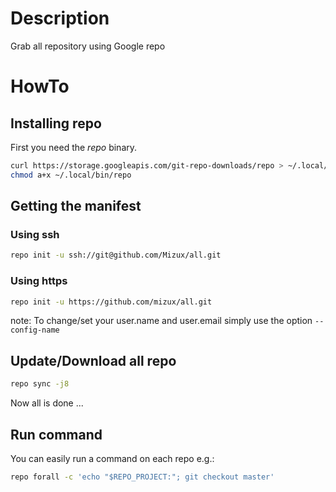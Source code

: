 # Description
Grab all repository using Google repo

# HowTo
## Installing repo
First you need the *repo* binary.
```sh
curl https://storage.googleapis.com/git-repo-downloads/repo > ~/.local/bin/repo
chmod a+x ~/.local/bin/repo
```

## Getting the manifest
### Using ssh
```sh
repo init -u ssh://git@github.com/Mizux/all.git
```
### Using https
```sh
repo init -u https://github.com/mizux/all.git
```

note: To change/set your user.name and user.email simply use the option `--config-name`

## Update/Download all repo
```sh
repo sync -j8
```

Now all is done ...

## Run command
You can easily run a command on each repo e.g.:
```sh
repo forall -c 'echo "$REPO_PROJECT:"; git checkout master'
```

